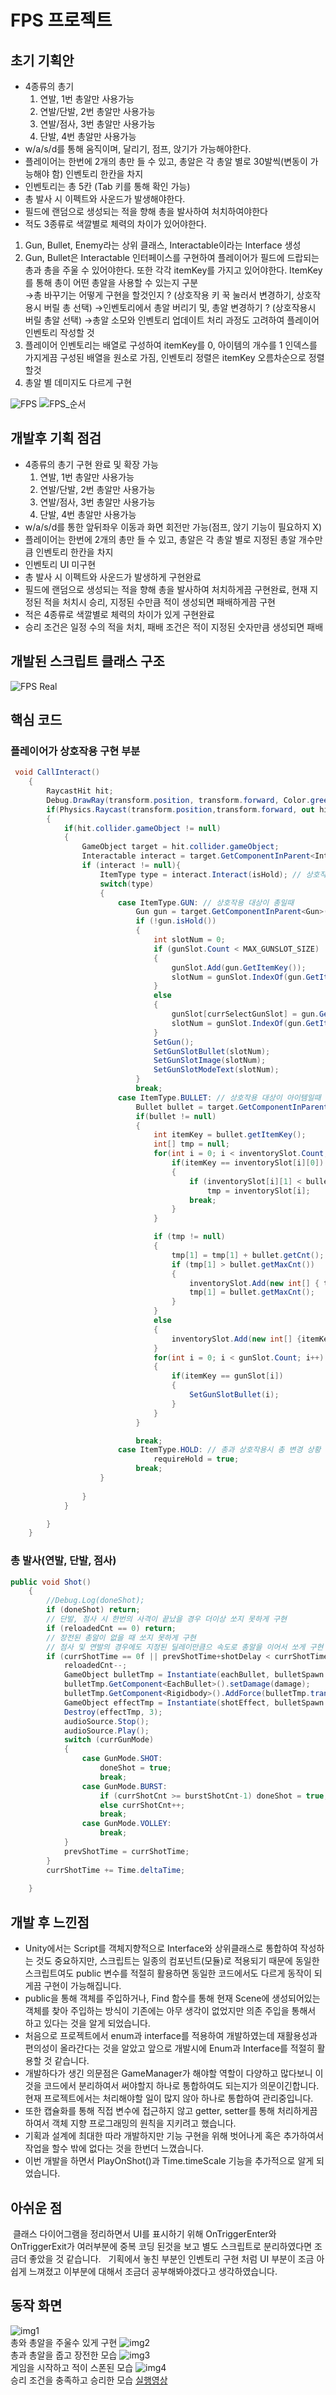 # FPS 프로젝트 

## 초기 기획안
- 4종류의 총기
    1. 연발, 1번 총알만 사용가능
    2. 연발/단발, 2번 총알만 사용가능
    3. 연발/점사, 3번 총알만 사용가능
    4. 단발, 4번 총알만 사용가능
- w/a/s/d를 통해 움직이며, 달리기, 점프, 앉기가 가능해야한다.
- 플레이어는 한번에 2개의 총만 들 수 있고, 총알은 각 총알 별로 30발씩(변동이 가능해야 함) 인벤토리 한칸을 차지
- 인벤토리는 총 5칸 (Tab 키를 통해 확인 가능)
- 총 발사 시 이펙트와 사운드가 발생해야한다.
- 필드에 랜덤으로 생성되는 적을 향해 총을 발사하여 처치하여야한다
- 적도 3종류로 색깔별로 체력의 차이가 있어야한다.

1. Gun, Bullet, Enemy라는 상위 클래스, Interactable이라는 Interface 생성
2. Gun, Bullet은 Interactable 인터페이스를 구현하여 플레이어가 필드에 드랍되는 총과 총을 주울 수 있어야한다. 또한 각각 itemKey를 가지고 있어야한다. ItemKey를 통해 총이 어떤 총알을 사용할 수 있는지 구분<br/>
&rarr;총 바꾸기는 어떻게 구현을 할것인지 ? (상호작용 키 꾹 눌러서 변경하기, 상호작용시 버릴 총 선택)
&rarr;인벤토리에서 총알 버리기 및, 총알 변경하기 ? (상호작용시 버릴 총알 선택)
&rarr;총알 소모와 인벤토리 업데이트 처리 과정도 고려하여 플레이어 인벤토리 작성할 것
3. 플레이어 인벤토리는 배열로 구성하여 itemKey를 0, 아이템의 개수를 1 인덱스를 가지게끔 구성된 배열을 원소로 가짐, 인벤토리 정렬은 itemKey 오름차순으로 정렬할것
4. 총알 별 데미지도 다르게 구현

![FPS](https://github.com/user-attachments/assets/51ea3335-a30d-4464-9191-e3adafcbdfec)
![FPS_순서](https://github.com/user-attachments/assets/3fe07512-b542-4d86-8840-da32be0bf1c0)

## 개발후 기획 점검
- 4종류의 총기 구현 완료 및 확장 가능
    1. 연발, 1번 총알만 사용가능
    2. 연발/단발, 2번 총알만 사용가능
    3. 연발/점사, 3번 총알만 사용가능
    4. 단발, 4번 총알만 사용가능
- w/a/s/d를 통한 앞뒤좌우 이동과 화면 회전만 가능(점프, 앉기 기능이 필요하지 X)
- 플레이어는 한번에 2개의 총만 들 수 있고, 총알은 각 총알 별로 지정된 총알 개수만큼 인벤토리 한칸을 차지
- 인벤토리 UI 미구현
- 총 발사 시 이펙트와 사운드가 발생하게 구현완료
- 필드에 랜덤으로 생성되는 적을 향해 총을 발사하여 처치하게끔 구현완료, 현재 지정된 적을 처치시 승리, 지정된 수만큼 적이 생성되면 패배하게끔 구현
- 적은 4종류로 색깔별로 체력의 차이가 있게 구현완료
- 승리 조건은 일정 수의 적을 처치, 패배 조건은 적이 지정된 숫자만큼 생성되면 패배

## 개발된 스크립트 클래스 구조
![FPS Real](https://github.com/user-attachments/assets/2f50dec8-ea89-4d28-a26f-900f1c030c97)

## 핵심 코드
### 플레이어가 상호작용 구현 부분
```C#
 void CallInteract()
    {
        RaycastHit hit;
        Debug.DrawRay(transform.position, transform.forward, Color.green, 10f);
        if(Physics.Raycast(transform.position,transform.forward, out hit, 10f))
        {   
            if(hit.collider.gameObject != null)
            {
                GameObject target = hit.collider.gameObject;
                Interactable interact = target.GetComponentInParent<Interactable>();
                if (interact != null){
                    ItemType type = interact.Interact(isHold); // 상호작용 후 상호작용한 대상이 어떤 타입인지 받아옴
                    switch(type)
                    {
                        case ItemType.GUN: // 상호작용 대상이 총일때
                            Gun gun = target.GetComponentInParent<Gun>();
                            if (!gun.isHold())
                            {
                                int slotNum = 0;
                                if (gunSlot.Count < MAX_GUNSLOT_SIZE)
                                {
                                    gunSlot.Add(gun.GetItemKey());
                                    slotNum = gunSlot.IndexOf(gun.GetItemKey());
                                }
                                else
                                {
                                    gunSlot[currSelectGunSlot] = gun.GetItemKey();
                                    slotNum = gunSlot.IndexOf(gun.GetItemKey());
                                }
                                SetGun();
                                SetGunSlotBullet(slotNum);
                                SetGunSlotImage(slotNum);
                                SetGunSlotModeText(slotNum);
                            }
                            break;
                        case ItemType.BULLET: // 상호작용 대상이 아이템일때
                            Bullet bullet = target.GetComponentInParent<Bullet>();
                            if(bullet != null)
                            {
                                int itemKey = bullet.getItemKey();
                                int[] tmp = null;
                                for(int i = 0; i < inventorySlot.Count; i++) {
                                    if(itemKey == inventorySlot[i][0])
                                    {
                                        if (inventorySlot[i][1] < bullet.getMaxCnt())
                                            tmp = inventorySlot[i];
                                        break;
                                    }
                                }

                                if (tmp != null)
                                {
                                    tmp[1] = tmp[1] + bullet.getCnt();
                                    if (tmp[1] > bullet.getMaxCnt())
                                    {
                                        inventorySlot.Add(new int[] { tmp[0], tmp[1] - bullet.getMaxCnt() });
                                        tmp[1] = bullet.getMaxCnt();
                                    }
                                }
                                else
                                {
                                    inventorySlot.Add(new int[] {itemKey, bullet.getCnt() });
                                }
                                for(int i = 0; i < gunSlot.Count; i++)
                                {
                                    if(itemKey == gunSlot[i])
                                    {
                                        SetGunSlotBullet(i);
                                    }
                                }
                            }

                            break;
                        case ItemType.HOLD: // 총과 상호작용시 총 변경 상황
                                requireHold = true;
                            break;
                    }
                   
                }
            }

        }
    }

```
### 총 발사(연발, 단발, 점사)
```C#
public void Shot()
    {
        //Debug.Log(doneShot);
        if (doneShot) return; 
        // 단발, 점사 시 한번의 사격이 끝났을 경우 더이상 쏘지 못하게 구현
        if (reloadedCnt == 0) return;
        // 장전된 총알이 없을 때 쏘지 못하게 구현
        // 점사 및 연발의 경우에도 지정된 딜레이만큼으 속도로 총알을 이어서 쏘게 구현
        if (currShotTime == 0f || prevShotTime+shotDelay < currShotTime) {
            reloadedCnt--;
            GameObject bulletTmp = Instantiate(eachBullet, bulletSpawn.transform);
            bulletTmp.GetComponent<EachBullet>().setDamage(damage);
            bulletTmp.GetComponent<Rigidbody>().AddForce(bulletTmp.transform.forward * shotPow, ForceMode.Impulse);
            GameObject effectTmp = Instantiate(shotEffect, bulletSpawn.transform);
            Destroy(effectTmp, 3);
            audioSource.Stop();
            audioSource.Play();
            switch (currGunMode)
            {
                case GunMode.SHOT:
                    doneShot = true;
                    break;
                case GunMode.BURST:
                    if (currShotCnt >= burstShotCnt-1) doneShot = true;
                    else currShotCnt++;
                    break;
                case GunMode.VOLLEY:
                    break;
            }
            prevShotTime = currShotTime;
        }
        currShotTime += Time.deltaTime;
        
    }
```


## 개발 후 느낀점
- Unity에서는 Script를 객체지향적으로 Interface와 상위클래스로 통합하여 작성하는 것도 중요하지만, 스크립트는 일종의 컴포넌트(모듈)로 적용되기 때문에 동일한 스크립트여도 public 변수를 적절히 활용하면 동일한 코드에서도 다르게 동작이 되게끔 구현이 가능해집니다. 
- public을 통해 객체를 주입하거나, Find 함수를 통해 현재 Scene에 생성되어있는 객체를 찾아 주입하는 방식이 기존에는 아무 생각이 없었지만 의존 주입을 통해서 하고 있다는 것을 알게 되었습니다.
- 처음으로 프로젝트에서 enum과 interface를 적용하여 개발하였는데 재활용성과 편의성이 올라간다는 것을 알았고 앞으로 개발시에 Enum과 Interface를 적절히 활용할 것 같습니다.
- 개발하다가 생긴 의문점은 GameManager가 해야할 역할이 다양하고 많다보니 이것을 코드에서 분리하여서 써야할지 하나로 통합하여도 되는지가 의문이긴합니다. 현재 프로젝트에서는 처리해야할 일이 많지 않아 하나로 통합하여 관리중입니다.
- 또한 캡슐화를 통해 직접 변수에 접근하지 않고 getter, setter를 통해 처리하게끔하여서 객체 지향 프로그래밍의 원칙을 지키려고 했습니다.
- 기획과 설계에 최대한 따라 개발하지만 기능 구현을 위해 벗어나게 혹은 추가하여서 작업을 할수 밖에 없다는 것을 한번더 느꼈습니다.
- 이번 개발을 하면서 PlayOnShot()과 Time.timeScale 기능을 추가적으로 알게 되었습니다.

## 아쉬운 점
&nbsp;클래스 다이어그램을 정리하면서 UI를 표시하기 위해 OnTriggerEnter와 OnTriggerExit가 여러부분에 중복 코딩 된것을 보고 별도 스크립트로 분리하였다면 조금더 좋았을 것 같습니다.
&nbsp; 기획에서 놓친 부분인 인벤토리 구현 처럼 UI 부분이 조금 아쉽게 느껴졌고 이부분에 대해서 조금더 공부해봐야겠다고 생각하였습니다.

## 동작 화면
![img1](https://github.com/user-attachments/assets/3eb3e8cd-1d55-4b7e-bdbc-370f7d0d448b)<br/>
총와 총알을 주울수 있게 구현
![img2](https://github.com/user-attachments/assets/8f572785-84e0-41e2-8aba-375896d20402)<br/>
총과 총알을 줍고 장전한 모습
![img3](https://github.com/user-attachments/assets/8292e8a5-68c2-42a9-9984-2422a9c76dfa)<br/>
게임을 시작하고 적이 스폰된 모습
![img4](https://github.com/user-attachments/assets/fb7ff3f0-90db-463c-9aaa-b060ffaba5d4)<br/>
승리 조건을 충족하고 승리한 모습
[실행영상](https://drive.google.com/file/d/1s29mgxBuUjLFOk1KKdascTfdwgj7h8VC/view?usp=sharing)
